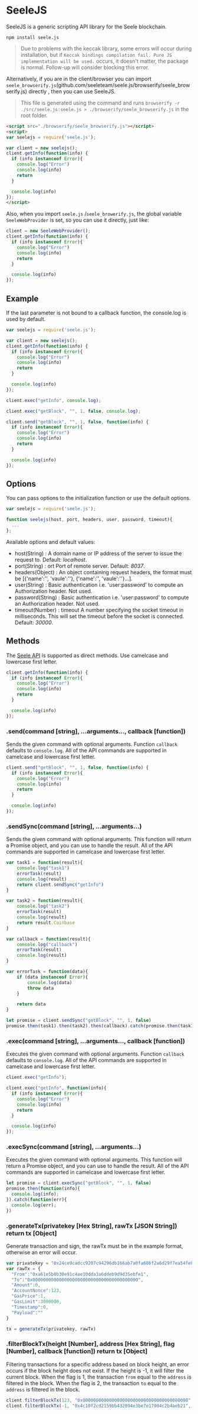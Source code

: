 # SeeleJS

SeeleJS is a generic scripting API library for the Seele blockchain.

`npm install seele.js`

> Due to problems with the keccak library, some errors will occur during installation, but if `Keccak bindings compilation fail. Pure JS implementation will be used.` occurs, it doesn't matter, the package is normal. Follow-up will consider blocking this error.

Alternatively, if you are in the client/browser you can import `seele_browserify.js`(github.com/seeleteam/seele.js/browserify/seele_browserify.js) directly , then you can use SeeleJS.

> This file is generated using the command and runs `browserify -r ./src/seele.js:seele.js > ./browserify/seele_browserify.js` in the root folder.

```html
<script src="./browserify/seele_browserify.js"></script>
<script>
var seelejs = require('seele.js');

var client = new seelejs();
client.getInfo(function(info) {
  if (info instanceof Error){
    console.log("Error")
    console.log(info)
    return
  }

  console.log(info)
});
</script>
```

Also, when you import `seele.js` /`seele_browerify.js`, the global variable `SeeleWebProvider` is set, so you can use it directly, just like:

```js
client = new SeeleWebProvider();
client.getInfo(function(info) {
  if (info instanceof Error){
    console.log("Error")
    console.log(info)
    return
  }

  console.log(info)
});
```

## Example

If the last parameter is not bound to a callback function, the console.log is used by default.

```js
var seelejs = require('seele.js');

var client = new seelejs();
client.getInfo(function(info) {
  if (info instanceof Error){
    console.log("Error")
    console.log(info)
    return
  }

  console.log(info)
});

client.exec("getInfo", console.log);

client.exec("getBlock", "", 1, false, console.log);

client.send("getBlock", "", 1, false, function(info) {
  if (info instanceof Error){
    console.log("Error")
    console.log(info)
    return
  }

  console.log(info)
});
```

## Options

You can pass options to the initialization function or use the default options.

```js
var seelejs = require('seele.js');

function seelejs(host, port, headers, user, password, timeout){
  ...
};
```

Available options and default values:

+ host(String) : A domain name or IP address of the server to issue the request to. Default: *localhost*.
+ port(String) : ort Port of remote server. Default: *8037*.
+ headers(Object) : An object containing request headers, the format must be [{'name':'', 'vaule':''}, {'name':'', 'vaule':''}...].
+ user(String) : Basic authentication i.e. 'user:password' to compute an Authorization header. Not used.
+ password(String) : Basic authentication i.e. 'user:password' to compute an Authorization header. Not used.
+ timeout(Number) : timeout A number specifying the socket timeout in milliseconds. This will set the timeout before the socket is connected. Default: *30000*.

## Methods

The [Seele API](https://github.com/seeleteam/go-seele/wiki/API-Document#json-rpc-list) is supported as direct methods. Use camelcase and lowercase first letter.

```js
client.getInfo(function(info) {
  if (info instanceof Error){
    console.log("Error")
    console.log(info)
    return
  }

  console.log(info)
});
```

### .send(command [string], ...arguments..., callback [function])

Sends the given command with optional arguments. Function `callback` defaults to `console.log`.
All of the API commands are supported in camelcase and lowercase first letter.

```js
client.send("getBlock", "", 1, false, function(info) {
  if (info instanceof Error){
    console.log("Error")
    console.log(info)
    return
  }

  console.log(info)
});
```

### .sendSync(command [string], ...arguments...)

Sends the given command with optional arguments. This function will return a Promise object, and
you can use to handle the result. All of the API commands are supported in camelcase and lowercase first letter.

```js
var task1 = function(result){
    console.log("task1")
    errorTask(result)
    console.log(result)
    return client.sendSync("getInfo")
}

var task2 = function(result){
    console.log("task2")
    errorTask(result)
    console.log(result)
    return result.Coinbase
}

var callback = function(result){
    console.log("callback")
    errorTask(result)
    console.log(result)
}

var errorTask = function(data){
    if (data instanceof Error){
        console.log(data)
        throw data
    }

    return data
}

let promise = client.sendSync("getBlock", "", 1, false)
promise.then(task1).then(task2).then(callback).catch(promise.then(task1).then(task2).then(callback).catch(callback)
```

### .exec(command [string], ...arguments..., callback [function])

Executes the given command with optional arguments. Function `callback` defaults to `console.log`.
All of the API commands are supported in camelcase and lowercase first letter.

```js
client.exec("getInfo");

client.exec("getInfo", function(info){
  if (info instanceof Error){
    console.log("Error")
    console.log(info)
    return
  }

  console.log(info)
});
```

### .execSync(command [string], ...arguments...)

Executes the given command with optional arguments. This function will return a Promise object, and
you can use to handle the result. All of the API commands are supported in camelcase and lowercase first letter.

```js
let promise = client.execSync("getBlock", "", 1, false)
promise.then(function(info){
  console.log(info);
}).catch(function(err){
  console.log(err);
})
```

### .generateTx(privatekey [Hex String], rawTx [JSON String]) return tx [Object]

Generate transaction and sign, the rawTx must be in the example format, otherwise an error will occur.

```js
var privatekey = "0x24ce9cadcc9207c94296db166ab7a0fa686f2a6d29f7ea54fe8c22271c40812e"
var rawTx = {
  "From":"0xa61e5b0b30e91c4ae10dda3a6ddeb9d9d35ebfe1",
  "To":"0x0000000000000000000000000000000000000000",
  "Amount":0,
  "AccountNonce":123,
  "GasPrice":1,
  "GasLimit":3000000,
  "Timestamp":0,
  "Payload":""
}

tx = generateTx(privatekey, rawTx)
```

### .filterBlockTx(height [Number], address [Hex String], flag [Number], callback [function]) return tx [Object]

Filtering transactions for a specific address based on block height, an error occurs if the block height does not exist. If the height is -1, it will filter the current block. When the flag is 1, the transaction `from` equal to the `address` is filtered in the block. When the flag is 2, the transaction `to` equal to the `address` is filtered in the block.

```js
client.filterBlockTx(123, "0x0000000000000000000000000000000000000000", "1")
client.filterBlockTx(-1, "0x4c10f2cd2159bb432094e3be7e17904c2b4aeb21", "2")
```
